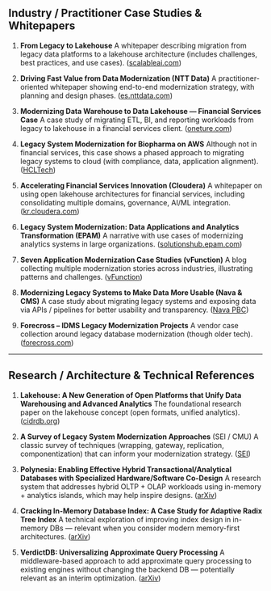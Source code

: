 ## **Industry / Practitioner Case Studies & Whitepapers**

1. **From Legacy to Lakehouse**
   A whitepaper describing migration from legacy data platforms to a lakehouse architecture (includes challenges, best practices, and use cases). ([scalableai.com][1])

2. **Driving Fast Value from Data Modernization (NTT Data)**
   A practitioner-oriented whitepaper showing end-to-end modernization strategy, with planning and design phases. ([es.nttdata.com][2])

3. **Modernizing Data Warehouse to Data Lakehouse — Financial Services Case**
   A case study of migrating ETL, BI, and reporting workloads from legacy to lakehouse in a financial services client. ([oneture.com][3])

4. **Legacy System Modernization for Biopharma on AWS**
   Although not in financial services, this case shows a phased approach to migrating legacy systems to cloud (with compliance, data, application alignment). ([HCLTech][4])

5. **Accelerating Financial Services Innovation (Cloudera)**
   A whitepaper on using open lakehouse architectures for financial services, including consolidating multiple domains, governance, AI/ML integration. ([kr.cloudera.com][5])

6. **Legacy System Modernization: Data Applications and Analytics Transformation (EPAM)**
   A narrative with use cases of modernizing analytics systems in large organizations. ([solutionshub.epam.com][6])

7. **Seven Application Modernization Case Studies (vFunction)**
   A blog collecting multiple modernization stories across industries, illustrating patterns and challenges. ([vFunction][7])

8. **Modernizing Legacy Systems to Make Data More Usable (Nava & CMS)**
   A case study about migrating legacy systems and exposing data via APIs / pipelines for better usability and transparency. ([Nava PBC][8])

9. **Forecross – IDMS Legacy Modernization Projects**
   A vendor case collection around legacy database modernization (though older tech). ([forecross.com][9])

---

## **Research / Architecture & Technical References**

1. **Lakehouse: A New Generation of Open Platforms that Unify Data Warehousing and Advanced Analytics**
   The foundational research paper on the lakehouse concept (open formats, unified analytics). ([cidrdb.org][10])

2. **A Survey of Legacy System Modernization Approaches** (SEI / CMU)
   A classic survey of techniques (wrapping, gateway, replication, componentization) that can inform your modernization strategy. ([SEI][11])

3. **Polynesia: Enabling Effective Hybrid Transactional/Analytical Databases with Specialized Hardware/Software Co-Design**
   A research system that addresses hybrid OLTP + OLAP workloads using in-memory + analytics islands, which may help inspire designs. ([arXiv][12])

4. **Cracking In-Memory Database Index: A Case Study for Adaptive Radix Tree Index**
   A technical exploration of improving index design in in-memory DBs — relevant when you consider modern memory-first architectures. ([arXiv][13])

5. **VerdictDB: Universalizing Approximate Query Processing**
   A middleware-based approach to add approximate query processing to existing engines without changing the backend DB — potentially relevant as an interim optimization. ([arXiv][14])

[1]: https://scalableai.com/assets/pdf/whitepapers/SS_WP_Databricks_Migration_From_Legacy_to_Lakehouse.pdf "FROM LEGACY TO LAKEHOUSE:"
[2]: https://es.nttdata.com/documents/whitepaper-data-modernization.pdf "Driving fast value from Data Modernization"
[3]: https://oneture.com/case-studies/modernizing-data-warehouse-data-lakehouse-financial-services "Modernizing Data Warehouse to Data Lakehouse for ..."
[4]: https://www.hcltech.com/case-study/legacy-systems-modernization-for-biopharma-on-aws "Legacy Systems Modernization for Biopharma on AWS"
[5]: https://kr.cloudera.com/content/dam/www/marketing/resources/whitepapers/accelerating-financial-services-innovation.pdf?daqp=true "Accelerating Financial Services Innovation"
[6]: https://solutionshub.epam.com/blog/post/legacy-system-modernization "Legacy System Modernization: Why It Matters"
[7]: https://vfunction.com/blog/application-modernization-case-study/ "Seven application modernization case studies"
[8]: https://www.navapbc.com/case-studies/modernizing-legacy-systems-data-more-usable "Modernizing legacy systems to make data more usable"
[9]: https://www.forecross.com/casestudies.html "Successful IDMS Legacy Modernization Projects ..."
[10]: https://www.cidrdb.org/cidr2021/papers/cidr2021_paper17.pdf "Lakehouse: A New Generation of Open Platforms that Unify ..."
[11]: https://www.sei.cmu.edu/documents/1958/2000_004_001_13673.pdf "A Survey of Legacy System Modernization Approaches"
[12]: https://arxiv.org/abs/2103.00798 "Polynesia: Enabling Effective Hybrid Transactional/Analytical Databases with Specialized Hardware/Software Co-Design"
[13]: https://arxiv.org/abs/1911.11387 "Cracking In-Memory Database Index A Case Study for Adaptive Radix Tree Index"
[14]: https://arxiv.org/abs/1804.00770 "VerdictDB: Universalizing Approximate Query Processing"
